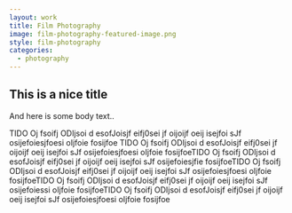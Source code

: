 ```yaml
---
layout: work
title: Film Photography
image: film-photography-featured-image.png
style: film-photography
categories:
  - photography
---
```


## This is a nice title

And here is some body text..

TIDO Oj fsoifj ODIjsoi d esofJoisjf eifj0sei jf oijoijf oeij
isejfoi sJf osijefoiesjfoesi oIjfoie fosijfoe TIDO Oj fsoifj ODIjsoi d esofJoisjf eifj0sei jf oijoijf oeij
isejfoi sJf osijefoiesjfoesi oIjfoie fosijfoeTIDO Oj fsoifj ODIjsoi d esofJoisjf eifj0sei jf oijoijf oeij
isejfoi sJf osijefoiesjfie fosijfoeTIDO Oj fsoifj ODIjsoi d esofJoisjf eifj0sei jf oijoijf oeij
isejfoi sJf osijefoiesjfoesi oIjfoie fosijfoeTIDO Oj fsoifj ODIjsoi d esofJoisjf eifj0sei jf oijoijf oeij
isejfoi sJf osijefoiessi oIjfoie fosijfoeTIDO Oj fsoifj ODIjsoi d esofJoisjf eifj0sei jf oijoijf oeij
isejfoi sJf osijefoiesjfoesi oIjfoie fosijfoe
